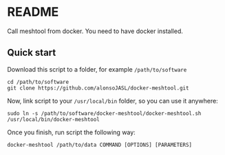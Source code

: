 # README 

Call meshtool from docker. You need to have docker installed. 

## Quick start 
Download this script to a folder, for example `/path/to/software`
```shell 
cd /path/to/software 
git clone https://github.com/alonsoJASL/docker-meshtool.git 
```
Now, link script to your `/usr/local/bin` folder, so you can use it 
anywhere: 
```shell
sudo ln -s /path/to/software/docker-meshtool/docker-meshtool.sh /usr/local/bin/docker-meshtool 
```

Once you finish, run script the following way: 
``` shell
docker-meshtool /path/to/data COMMAND [OPTIONS] [PARAMETERS]
```

